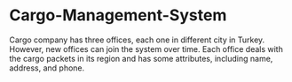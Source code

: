# Cargo-Management-System
Cargo company has three offices, each one in different city  in Turkey. However, new offices can join the system over time. Each office deals with the cargo packets in its region and has some attributes, including name, address, and phone. 
